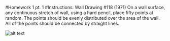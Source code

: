 #Homework 1 pt. 1
#Instructions: Wall Drawing #118 (1971)
On a wall surface, any continuous stretch of wall, using a hard pencil, place fifty points at random. The points should be evenly distributed over the area of the wall. All of the points should be connected by straight lines.

![alt text](Sara_118.png "Description goes here")
